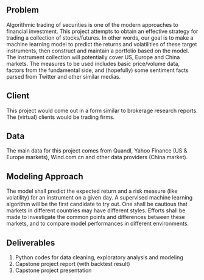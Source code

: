 ## Problem

Algorithmic trading of securities is one of the modern approaches to financial investment. This project attempts to obtain an effective strategy for trading a collection of stocks/futures. In other words, our goal is to make a machine learning model to predict the returns and volatilities of these target instruments, then construct and maintain a portfolio based on the model. The instrument collection will potentially cover US, Europe and China markets. The measures to be used includes basic price/volume data, factors from the fundamental side, and (hopefully) some sentiment facts parsed from Twitter and other similar medias.

## Client

This project would come out in a form similar to brokerage research reports. The (virtual) clients would be trading firms.

## Data

The main data for this project comes from Quandl, Yahoo Finance (US & Europe markets), Wind.com.cn and other data providers (China market). 

## Modeling Approach

The model shall predict the expected return and a risk measure (like volatility) for an instrument on a given day. A supervised machine learning algorithm will be the first candidate to try out. One shall be cautious that markets in different countries may have different styles. Efforts shall be made to investigate the common points and differences between these markets, and to compare model performances in different environments.

## Deliverables

1. Python codes for data cleaning, exploratory analysis and modeling
2. Capstone project report (with backtest result)
3. Capstone project presentation
